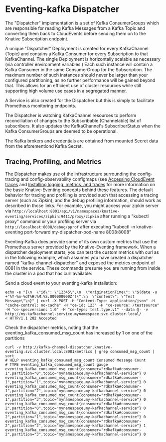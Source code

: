 # Eventing-kafka Dispatcher

The "Dispatcher" implementation is a set of Kafka ConsumerGroups which are
responsible for reading Kafka Messages from a Kafka Topic and converting
them back to CloudEvents before sending them on to the Knative Subscription
endpoint.

A unique "Dispatcher" Deployment is created for every KafkaChannel (Topic)
and contains a Kafka Consumer for every Subscription to that KafkaChannel.
The single Deployment is horizontally scalable as necessary (via controller
environment variables.)  Each such instance will contain a Kafka Consumer in
the same ConsumerGroup for the Subscription.  The maximum number of such instances
should never be larger than your configured partitioning, as no further
performance will be gained beyond that.  This allows for an efficient use of
cluster resources while still supporting high volume use cases in a segregated
manner.

A Service is also created for the Dispatcher but this is simply to facilitate
Prometheus monitoring endpoints.

The Dispatcher is watching KafkaChannel resources to perform reconciliation of
changes to the Subscribable (Channelable) list of subscribers.  It also updates
the KafkaChannel's SubscriberStatus when the Kafka ConsumerGroups are deemed to
be operational.

The Kafka brokers and credentials are obtained from mounted Secret data from the aforementiond Kafka Secret.

## Tracing, Profiling, and Metrics

The Dispatcher makes use of the infrastructure surrounding the config-tracing and config-observability
configmaps (see [Accessing CloudEvent traces](https://knative.dev/docs/eventing/accessing-traces) and
[Installing logging, metrics, and traces](https://knative.dev/docs/serving/installing-logging-metrics-traces)
for more information on the basic Knative-Eventing concepts behind these features.  The default behavior for
tracing and profiling is provided such that accessing a tracing server (such as Zipkin), and the debug profiling
information, should work as described in those links.  For example, you might access your zipkin server
via `http://localhost:8001/api/v1/namespaces/knative-eventing/services/zipkin:9411/proxy/zipkin` after running a
"kubectl proxy" command or your profiling server via `http://localhost:8008/debug/pprof` after executing
"kubectl -n knative-eventing port-forward my-dispatcher-pod-name 8008:8008"

Eventing-Kafka does provide some of its own custom metrics that use the Prometheus server provided by
the Knative-Eventing framework.  When a dispatcher deployment starts, you can test the custom metrics with curl as in the
following example, which assumes you have created a dispatcher named "kafka-channel-dispatcher" and exposed the metrics
endpoint of 8081 in the service.  These commands presume you are running from inside the cluster in a pod that has
curl available:

Send a cloud event to your eventing-kafka installation:

```
echo -e "{\n  \"id\": \"12345\",\n  \"originationTime\": \"$(date -u +'%Y-%m-%dT%H:%M:%S.000000000Z')\",\n  \"content\": \"Test Message\"\n}" | curl -X POST -H "Content-Type: application/json" -H "cache-control: no-cache" -H "ce-id: 123" -H "ce-source: /testsource" -H "ce-specversion: 1.0" -H "ce-type: test.type.v1" --data @- -v http://my-kafkachannel-service.mynamespace.svc.cluster.local/
< HTTP/1.1 202 Accepted
```

Check the dispatcher metrics, noting that the eventing_kafka_consumed_msg_count has increased by 1 on one of the partitions

```
curl -v http://kafka-channel-dispatcher.knative-eventing.svc.cluster.local:8081/metrics | grep consumed_msg_count | sort
# HELP eventing_kafka_consumed_msg_count Consumed Message Count
# TYPE eventing_kafka_consumed_msg_count gauge
eventing_kafka_consumed_msg_count{consumer="rdkafka#consumer-1",partition="0",topic="mynamespace.my-kafkachannel-service"} 0
eventing_kafka_consumed_msg_count{consumer="rdkafka#consumer-1",partition="1",topic="mynamespace.my-kafkachannel-service"} 0
eventing_kafka_consumed_msg_count{consumer="rdkafka#consumer-1",partition="2",topic="mynamespace.my-kafkachannel-service"} 0
eventing_kafka_consumed_msg_count{consumer="rdkafka#consumer-1",partition="3",topic="mynamespace.my-kafkachannel-service"} 0
eventing_kafka_consumed_msg_count{consumer="rdkafka#consumer-2",partition="0",topic="mynamespace.my-kafkachannel-service"} 0
eventing_kafka_consumed_msg_count{consumer="rdkafka#consumer-2",partition="1",topic="mynamespace.my-kafkachannel-service"} 0
eventing_kafka_consumed_msg_count{consumer="rdkafka#consumer-2",partition="2",topic="mynamespace.my-kafkachannel-service"} 1
eventing_kafka_consumed_msg_count{consumer="rdkafka#consumer-2",partition="3",topic="mynamespace.my-kafkachannel-service"} 0
```
